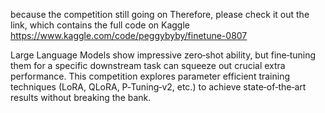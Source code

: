 because the competition still going on
Therefore, please check it out the link, which contains the full code on Kaggle
https://www.kaggle.com/code/peggybyby/finetune-0807



Large Language Models show impressive zero‑shot ability, but fine‑tuning them for a specific downstream task can squeeze out crucial extra performance.
This competition explores parameter efficient training techniques 
(LoRA, QLoRA, P‑Tuning‑v2, etc.) to achieve state‑of‑the‑art results without breaking the bank.
